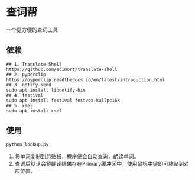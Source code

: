# 查词帮
一个更方便的查词工具

## 依赖
```
## 1. Translate Shell 
https://github.com/soimort/translate-shell
## 2. pyperclip
https://pyperclip.readthedocs.io/en/latest/introduction.html
## 3. notify-send
sudo apt install libnotify-bin
## 4. festival
sudo apt install festival festvox-kallpc16k
## 5. xsel
sudo apt install xsel
```



## 使用

``` bash
python lookup.py
```

1. 将单词复制到剪贴板，程序便会自动查询，朗读单词。
2. 查词后默认会将翻译结果存在Primary缓冲区中，使用鼠标中键即可粘贴到对应位置。

